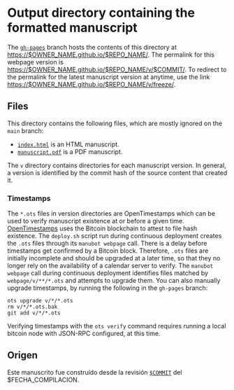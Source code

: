 # Output directory containing the formatted manuscript

The [`gh-pages`](https://github.com/$REPO_SLUG/tree/gh-pages) branch hosts the contents of this directory at <https://$OWNER_NAME.github.io/$REPO_NAME/>.
The permalink for this webpage version is <https://$OWNER_NAME.github.io/$REPO_NAME/v/$COMMIT/>.
To redirect to the permalink for the latest manuscript version at anytime, use the link <https://$OWNER_NAME.github.io/$REPO_NAME/v/freeze/>.

## Files

This directory contains the following files, which are mostly ignored on the `main` branch:

+ [`index.html`](index.html) is an HTML manuscript.
+ [`manuscript.pdf`](manuscript.pdf) is a PDF manuscript.

The `v` directory contains directories for each manuscript version.
In general, a version is identified by the commit hash of the source content that created it.

### Timestamps

The `*.ots` files in version directories are OpenTimestamps which can be used to verify manuscript existence at or before a given time.
[OpenTimestamps](https://opentimestamps.org/) uses the Bitcoin blockchain to attest to file hash existence.
The `deploy.sh` script run during continuous deployment creates the `.ots` files through its `manubot webpage` call.
There is a delay before timestamps get confirmed by a Bitcoin block.
Therefore, `.ots` files are initially incomplete and should be upgraded at a later time, so that they no longer rely on the availability of a calendar server to verify.
The `manubot webpage` call during continuous deployment identifies files matched by `webpage/v/**/*.ots` and attempts to upgrade them.
You can also manually upgrade timestamps, by running the following in the `gh-pages` branch:

```shell
ots upgrade v/*/*.ots
rm v/*/*.ots.bak
git add v/*/*.ots
```

Verifying timestamps with the `ots verify` command requires running a local bitcoin node with JSON-RPC configured, at this time.

## Origen

Este manuscrito fue construído desde la revisión 
[`$COMMIT`](https://github.com/$REPO_SLUG/commit/$COMMIT) del $FECHA_COMPILACION.
